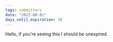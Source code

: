```yaml
---
tags: submitters
date: "2023-08-01"
days_until_expiration: 30
---
```


Hello, if you're seeing this I should be unexpired.
